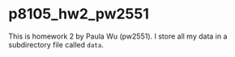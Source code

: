 # p8105_hw2_pw2551
This is homework 2 by Paula Wu (pw2551).
I store all my data in a subdirectory file called `data`.